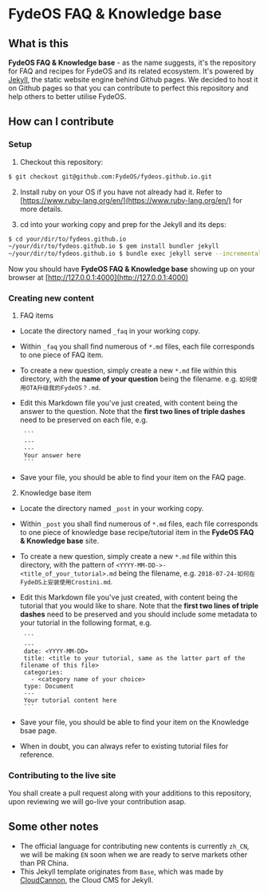 # FydeOS FAQ & Knowledge base

## What is this
**FydeOS FAQ & Knowledge base** - as the name suggests, it's the repository for FAQ and recipes for FydeOS and its related ecosystem. It's powered by [Jekyll](https://jekyllrb.com/), the static website engine behind Github pages. We decided to host it on Github pages so that you can contribute to perfect this repository and help others to better utilise FydeOS.


## How can I contribute

### Setup

1. Checkout this repository:
```bash
$ git checkout git@github.com:FydeOS/fydeos.github.io.git
```

2. Install ruby on your OS if you have not already had it. Refer to [https://www.ruby-lang.org/en/](https://www.ruby-lang.org/en/) for more details.

3. cd into your working copy and prep for the Jekyll and its deps:
```bash
$ cd your/dir/to/fydeos.github.io
~/your/dir/to/fydeos.github.io $ gem install bundler jekyll
~/your/dir/to/fydeos.github.io $ bundle exec jekyll serve --incremental
```

Now you should have **FydeOS FAQ & Knowledge base** showing up on your browser at [http://127.0.0.1:4000](http://127.0.0.1:4000)


### Creating new content
1. FAQ items
 - Locate the directory named `_faq` in your working copy.
 - Within `_faq` you shall find numerous of `*.md` files, each file corresponds to one piece of FAQ item.
 - To create a new question, simply create a new `*.md` file within this directory, with the **name of your question** being the filename. e.g. `如何使用OTA升级我的FydeOS？.md`.
 - Edit this Markdown file you've just created, with content being the answer to the question. Note that the **first two lines of triple dashes** need to be preserved on each file, e.g.

        ```
        ---
        ---
        Your answer here
        ```
 - Save your file, you should be able to find your item on the FAQ page.

2. Knowledge base item
 - Locate the directory named `_post` in your working copy.
 - Within `_post` you shall find numerous of `*.md` files, each file corresponds to one piece of knowledge base recipe/tutorial item in the **FydeOS FAQ & Knowledge base** site.
 - To create a new question, simply create a new `*.md` file within this directory, with the pattern of `<YYYY-MM-DD->-<title_of_your_tutorial>.md` being the filename, e.g. `2018-07-24-如何在FydeOS上安装使用Crostini.md`.
 - Edit this Markdown file you've just created, with content being the tutorial that you would like to share. Note that the **first two lines of triple dashes** need to be preserved and you should include some metadata to your tutorial in the following format, e.g.

        ```
        ---
        date: <YYYY-MM-DD>
        title: <title to your tutorial, same as the latter part of the filename of this file>
        categories:
          - <category name of your choice>
        type: Document
        ---
        Your tutorial content here
        ```
 - Save your file, you should be able to find your item on the Knowledge bsae page.
 - When in doubt, you can always refer to existing tutorial files for reference.

### Contributing to the live site
You shall create a pull request along with your additions to this repository, upon reviewing we will go-live your contribution asap.


## Some other notes
 - The official language for contributing new contents is currently `zh_CN`, we will be making `EN` soon when we are ready to serve markets other than PR China.
 - This Jekyll template originates from `Base`, which was made by [CloudCannon](http://cloudcannon.com/), the Cloud CMS for Jekyll.